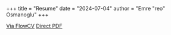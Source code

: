 +++
title = "Resume"
date = "2024-07-04"
author = "Emre \"reo\" Osmanoglu"
+++


[Via FlowCV](https://flowcv.com/resume/hfa4sm0nlq)
[Direct PDF](https://github.com/reo6/resume/raw/main/resume.pdf)